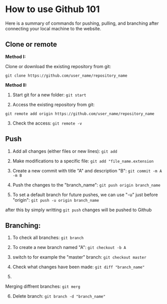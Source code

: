 # How to use Github 101
Here is a summary of commands for pushing, pulling, and branching after connecting your local machine to the website.


## Clone or remote 
**Method I:**

Clone or download the existing repository from git:

``` git clone https://github.com/user_name/repository_name ```

**Method II:**
1. Start git for a new folder:
``` git start ```

2. Access the existing repository from git:

``` git remote add origin https://github.com/user_name/repository_name ```

3. Check the access:
``` git remote -v ```


## Push
1. Add all changes (either files or new lines):
```git add```

2. Make modifications to a specific file:
``` git add "file_name.extension ```

3. Create a new commit with title "A" and description "B":
``` git commit -m A -m B ```

4. Push the changes to the "branch_name":
``` git push origin branch_name ```

5. To set a default branch for future pushes, we can use "-u" just before "origin":
``` git push -u origin branch_name ```

after this by simply writting  ``` git push ``` changes will be pushed to Github



## Branching:
1. To check all branches:
``` git branch ```

2. To create a new branch named "A":
``` git checkout -b A ```

3. switch to for example the "master" branch:
``` git checkout master ``` 

4. Check what changes have been made:
``` git diff "branch_name" ```

5. 


 Merging diffrent branches:
``` git merg ```

6. Delete branch:
``` git branch -d "branch_name" ```

